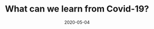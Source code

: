 ---
title: 'What can we learn from Covid-19?'
date: '2020-05-04'
videoUrl: 'https://youtu.be/-gln7mTZJE4'
---